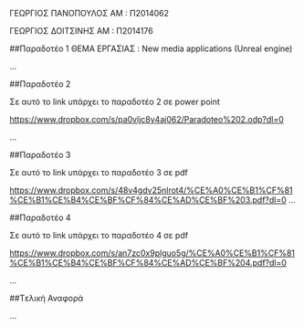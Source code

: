 
ΓΕΩΡΓΙΟΣ ΠΑΝΟΠΟΥΛΟΣ 
ΑΜ : Π2014062

ΓΕΩΡΓΙΟΣ ΔΟΙΤΣΙΝΗΣ
ΑΜ : Π2014176


##Παραδοτέο 1
ΘΕΜΑ ΕΡΓΑΣΙΑΣ :
New media applications (Unreal engine)

...

##Παραδοτέο 2

Σε αυτό το link υπάρχει το παραδοτέο 2 σε power point

https://www.dropbox.com/s/pa0vljc8y4aj062/Paradoteo%202.odp?dl=0



…

##Παραδοτέο 3

Σε αυτό το link υπάρχει το παραδοτέο 3 σε pdf

https://www.dropbox.com/s/48v4gdv25nlrot4/%CE%A0%CE%B1%CF%81%CE%B1%CE%B4%CE%BF%CF%84%CE%AD%CE%BF%203.pdf?dl=0
...

##Παραδοτέο 4

Σε αυτό το link υπάρχει το παραδοτέο 4 σε pdf

https://www.dropbox.com/s/an7zc0x9plguo5g/%CE%A0%CE%B1%CF%81%CE%B1%CE%B4%CE%BF%CF%84%CE%AD%CE%BF%204.pdf?dl=0



...

##Tελική Αναφορά

...
